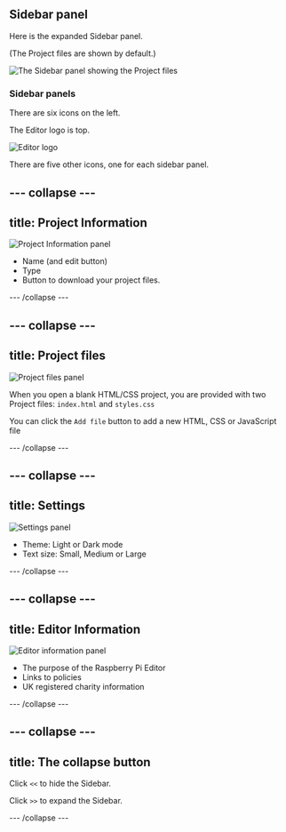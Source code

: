 ## Sidebar panel

Here is the expanded Sidebar panel.

(The Project files are shown by default.)

![The Sidebar panel showing the Project files](images/project_files.png)

### Sidebar panels

There are six icons on the left.

The Editor logo is top.

![Editor logo](images/<>.png)

There are five other icons, one for each sidebar panel.

--- collapse ---
---
title: Project Information
---

![Project Information panel](images/sidepanel_projects_info.png)

+ Name (and edit button)
+ Type
+ Button to download your project files.

--- /collapse ---

--- collapse ---
---
title: Project files
---

![Project files panel](images/sidepanel_project_files.png)

When you open a blank HTML/CSS project, you are provided with two Project files: `index.html` and `styles.css`

You can click the `Add file` button to add a new HTML, CSS or JavaScript file

--- /collapse ---

--- collapse ---
---
title: Settings
---

![Settings panel](images/sidepanel_settings.png)

+ Theme: Light or Dark mode
+ Text size: Small, Medium or Large

--- /collapse ---

--- collapse ---
---
title: Editor Information
---

![Editor information panel](images/sidepanel_information.png)

+ The purpose of the Raspberry Pi Editor
+ Links to policies
+ UK registered charity information

--- /collapse ---

--- collapse ---
---
title: The collapse button
---

Click `<<` to hide the Sidebar.

Click `>>` to expand the Sidebar.

--- /collapse ---

